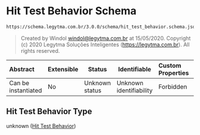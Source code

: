 # Hit Test Behavior Schema

```txt
https://schema.legytma.com.br/3.0.0/schema/hit_test_behavior.schema.json
```




> Created by Windol [windol@legytma.com.br](mailto:windol@legytma.com.br) at 15/05/2020.
> Copyright (c) 2020 Legytma Soluções Inteligentes (<https://legytma.com.br>). All rights reserved.
>

| Abstract            | Extensible | Status         | Identifiable            | Custom Properties | Additional Properties | Access Restrictions | Defined In                                                                                      |
| :------------------ | ---------- | -------------- | ----------------------- | :---------------- | --------------------- | ------------------- | ----------------------------------------------------------------------------------------------- |
| Can be instantiated | No         | Unknown status | Unknown identifiability | Forbidden         | Allowed               | none                | [hit_test_behavior.schema.json](../schema/hit_test_behavior.schema.json) |

## Hit Test Behavior Type

unknown ([Hit Test Behavior](hit_test_behavior.md))
